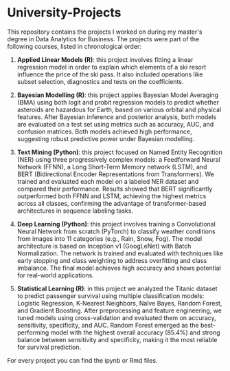 # University-Projects
This repository contains the projects I worked on during my master's degree in Data Analytics for Business. The projects were part of the following courses, listed in chronological order:

1. **Applied Linear Models (R)**: this project involves fitting a linear regression model in order to explain which elements of a ski resort influence the price of the ski pass. It also included operations like subset selection, diagnostics and tests on the coefficients.

3. **Bayesian Modelling (R)**: this project applies Bayesian Model Averaging (BMA) using both logit and probit regression models to predict whether asteroids are hazardous for Earth, based on various orbital and physical features. After Bayesian inference and posterior analysis, both models are evaluated on a test set using metrics such as accuracy, AUC, and confusion matrices. Both models achieved high performance, suggesting robust predictive power under Bayesian modelling.

5. **Text Mining (Python)**: this project focused on Named Entity Recognition (NER) using three progressively complex models: a Feedforward Neural Network (FFNN), a Long Short-Term Memory network (LSTM), and BERT (Bidirectional Encoder Representations from Transformers). We trained and evaluated each model on a labeled NER dataset and compared their performance. Results showed that BERT significantly outperformed both FFNN and LSTM, achieving the highest metrics across all classes, confirming the advantage of transformer-based architectures in sequence labeling tasks.

7. **Deep Learning (Python)**: this project involves training a Convolutional Neural Network from scratch (PyTorch) to classify weather conditions from images into 11 categories (e.g., Rain, Snow, Fog). The model architecture is based on Inception v1 (GoogLeNet) with Batch Normalization. The network is trained and evaluated with techniques like early stopping and class weighting to address overfitting and class imbalance. The final model achieves high accuracy and shows potential for real-world applications.

9. **Statistical Learning (R)**: in this project we analyzed the Titanic dataset to predict passenger survival using multiple classification models: Logistic Regression, K-Nearest Neighbors, Naïve Bayes, Random Forest, and Gradient Boosting. After preprocessing and feature engineering, we tuned models using cross-validation and evaluated them on accuracy, sensitivity, specificity, and AUC. Random Forest emerged as the best-performing model with the highest overall accuracy (85.4%) and strong balance between sensitivity and specificity, making it the most reliable for survival prediction.

For every project you can find the ipynb or Rmd files.
